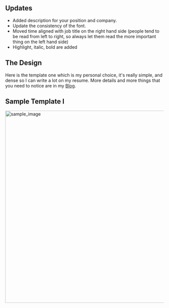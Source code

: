 ## Updates
- Added description for your position and company.
- Update the consistency of the font.
- Moved time aligned with job title on the right hand side (people tend to be read from left to right, so always let them read the more important thing on the left hand side)
- Highlight, italic, bold are added

## The Design
Here is the template one which is my personal choice, it's really simple, and dense so I can write a lot on my resume.
More details and more things that you need to notice are in my [Blog](https://levispace.wordpress.com/2018/08/24/resume-template/).

## Sample Template I
<img width="612" alt="sample_image" src="https://user-images.githubusercontent.com/37234961/45592416-765b5300-b932-11e8-90da-f44eab525069.png">

